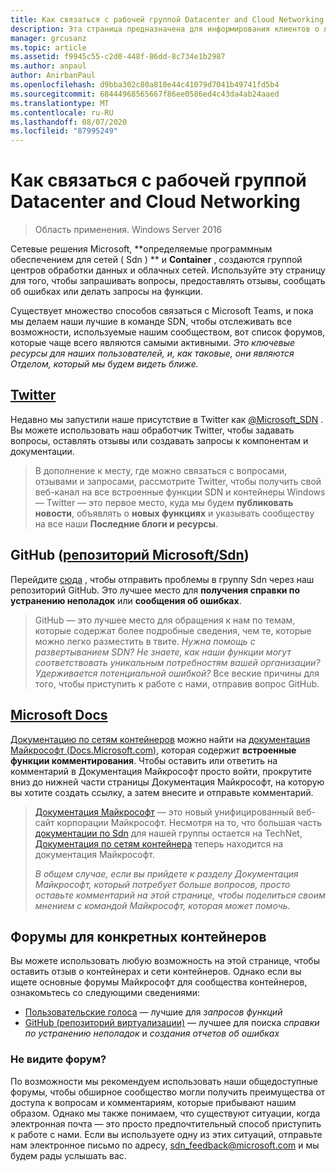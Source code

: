 ```yaml
---
title: Как связаться с рабочей группой Datacenter and Cloud Networking
description: Эта страница предназначена для информирования клиентов о лучших методах достижения команды SDN в различных контекстах.
manager: grcusanz
ms.topic: article
ms.assetid: f9945c55-c2d0-448f-86dd-8c734e1b2987
ms.author: anpaul
author: AnirbanPaul
ms.openlocfilehash: d9bba302c80a810e44c41079d7041b49741fd5b4
ms.sourcegitcommit: 68444968565667f86ee0586ed4c43da4ab24aaed
ms.translationtype: MT
ms.contentlocale: ru-RU
ms.lasthandoff: 08/07/2020
ms.locfileid: "87995249"
---
```

# <a name="contact-the-datacenter-and-cloud-networking-team"></a>Как связаться с рабочей группой Datacenter and Cloud Networking

> Область применения. Windows Server 2016

Сетевые решения Microsoft, **определяемые программным обеспечением для сетей \( Sdn \) ** и **Container** , создаются группой центров обработки данных и облачных сетей. Используйте эту страницу для того, чтобы запрашивать вопросы, предоставлять отзывы, сообщать об ошибках или делать запросы на функции.

Существует множество способов связаться с Microsoft Teams, и пока мы делаем наши лучшие в команде SDN, чтобы отслеживать все возможности, используемые нашим сообществом, вот список форумов, которые чаще всего являются самыми активными. *Это ключевые ресурсы для наших пользователей, и, как таковые, они являются Отделом, который мы будем видеть ближе.*

## <a name="twitter"></a>[Twitter](https://twitter.com/Microsoft_SDN)

Недавно мы запустили наше присутствие в Twitter как [@Microsoft_SDN](https://twitter.com/Microsoft_SDN) . Вы можете использовать наш обработчик Twitter, чтобы задавать вопросы, оставлять отзывы или создавать запросы к компонентам и документации.
> В дополнение к месту, где можно связаться с вопросами, отзывами и запросами, рассмотрите Twitter, чтобы получить свой веб-канал на все встроенные функции SDN и контейнеры Windows — Twitter — это первое место, куда мы будем **публиковать новости**, объявлять о **новых функциях** и указывать сообществу на все наши **Последние блоги и ресурсы**.

## <a name="github-microsoftsdn-repo"></a>GitHub ([репозиторий Microsoft/Sdn](https://github.com/Microsoft/SDN/issues))
Перейдите [сюда](https://github.com/Microsoft/SDN/issues) , чтобы отправить проблемы в группу Sdn через наш репозиторий GitHub. Это лучшее место для **получения справки по устранению неполадок** или **сообщения об ошибках**.

> GitHub — это лучшее место для обращения к нам по темам, которые содержат более подробные сведения, чем те, которые можно легко разместить в твите. *Нужна помощь с развертыванием SDN? Не знаете, как наши функции могут соответствовать уникальным потребностям вашей организации? Удерживается потенциальной ошибкой?* Все веские причины для того, чтобы приступить к работе с нами, отправив вопрос GitHub.

## <a name="microsoft-docs"></a>[Microsoft Docs](/)
[Документацию по сетям контейнеров](/virtualization/windowscontainers/manage-containers/container-networking) можно найти на [документация Майкрософт (Docs.Microsoft.com)](/), которая содержит **встроенные функции комментирования**. Чтобы оставить или ответить на комментарий в Документация Майкрософт просто войти, прокрутите вниз до нижней части страницы Документация Майкрософт, на которую вы хотите создать ссылку, а затем внесите и отправьте комментарий.

> [Документация Майкрософт](/) — это новый унифицированный веб-сайт корпорации Майкрософт. Несмотря на то, что большая часть [документации по Sdn](./software-defined-networking.md) для нашей группы остается на TechNet, [Документация по сетям контейнера](/virtualization/windowscontainers) теперь находится на документация Майкрософт.
>
> *В общем случае, если вы прийдете к разделу Документация Майкрософт, который потребует больше вопросов, просто оставьте комментарий на этой странице, чтобы поделиться своим мнением с командой Майкрософт, которая может помочь.*

## <a name="container-specific-forums"></a>Форумы для конкретных контейнеров
Вы можете использовать любую возможность на этой странице, чтобы оставить отзыв о контейнерах и сети контейнеров. Однако если вы ищете основные форумы Майкрософт для сообщества контейнеров, ознакомьтесь со следующими сведениями:
- [Пользовательские голоса](https://windowsserver.uservoice.com/forums/304624-containers) — лучшие для *запросов функций*
- [GitHub (репозиторий виртуализации)](https://github.com/Microsoft/Virtualization-Documentation) — лучшее для поиска *справки по устранению неполадок* и *создания отчетов об ошибках*

### <a name="not-seeing-the-forum-for-you"></a>Не видите форум?
По возможности мы рекомендуем использовать наши общедоступные форумы, чтобы обширное сообщество могли получить преимущества от доступа к вопросам и комментариям, которые прибывают нашим образом. Однако мы также понимаем, что существуют ситуации, когда электронная почта — это просто предпочтительный способ приступить к работе с нами. Если вы используете одну из этих ситуаций, отправьте нам электронное письмо по адресу, sdn_feedback@microsoft.com и мы будем рады услышать вас.